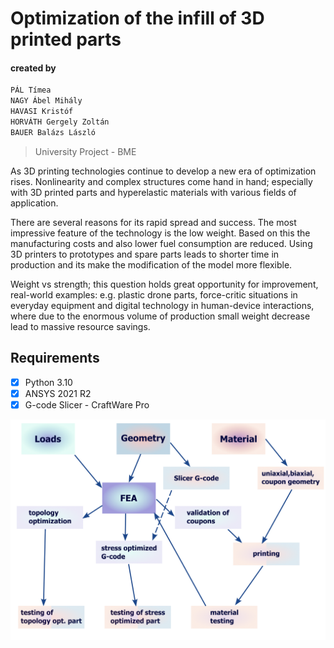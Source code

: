 # Optimization of the infill of 3D printed parts

#### created by
```bat
PÁL Tímea
NAGY Ábel Mihály
HAVASI Kristóf
HORVÁTH Gergely Zoltán
BAUER Balázs László
```
>University Project - BME





As 3D printing technologies continue to develop a new era of optimization rises. Nonlinearity and complex structures come hand in hand; especially with 3D printed parts and hyperelastic materials with various fields of application.

There are several reasons for its rapid spread and success. The most impressive feature of the technology is the low weight. Based on this the manufacturing costs and also lower fuel consumption are reduced. Using 3D printers to prototypes and spare parts leads to shorter time in production and its make the modification of the model more flexible.

Weight vs strength; this question holds great opportunity for improvement, real-world examples: e.g. plastic drone parts, force-critic situations in everyday equipment and digital technology in human-device interactions, where due to the enormous volume of production small weight decrease lead to massive resource savings.


## Requirements
<!-- Task List -->
* [x] Python 3.10
* [x] ANSYS 2021 R2
* [x] G-code Slicer - CraftWare Pro

<!-- Images -->
![Flowchart](flowchart_white.png)
